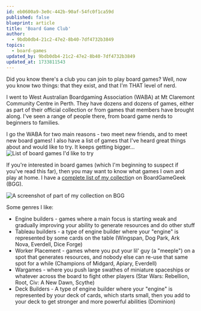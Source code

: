 ```yaml
---
id: eb0600a9-3e0c-442b-90af-54fc0f1ca59d
published: false
blueprint: article
title: 'Board Game Club'
author:
  - 9bdb0db4-21c2-47e2-8b40-7df4732b3849
topics:
  - board-games
updated_by: 9bdb0db4-21c2-47e2-8b40-7df4732b3849
updated_at: 1733811543
---
```

Did you know there's a club you can join to play board games? Well, now you know two things: that they exist, and that I'm THAT level of nerd. 

I went to West Australian Boardgaming Association (WABA) at Mt Claremont Community Centre in Perth. They have dozens and dozens of games, either as part of their official collection or from games that members have brought along. I've seen a range of people there, from board game nerds to beginners to families.

I go the WABA for two main reasons - two meet new friends, and to meet new board games! I also have a list of games that I've heard great things about and would like to try. It keeps getting bigger...
![List of board games I'd like to try](/assets/content/board-game-list-example.png "List of board games I'd like to try")

If you're interested in board games (which I'm beginning to suspect if you've read this far), then you may want to know what games I own and play at home. I have a [complete list of my collectio](https://boardgamegeek.com/collection/user/hayleybech)n on BoardGameGeek (BGG). 

![A screenshot of part of my collection on BGG](/assets/content/bgg-collection-example.png "A screenshot of part of my collection on BGG")

Some genres I like:
- Engine builders - games where a main focus is starting weak and gradually improving your ability to generate resources and do other stuff
- Tableau builders - a type of engine builder where your "engine" is represented by some cards on the table (Wingspan, Dog Park, Ark Nova, Everdell, Dice Forge)
- Worker Placement - games where you put your lil' guy (a "meeple") on a spot that generates resources, and nobody else can re-use that same spot for a while (Champions of Midgard, Apiary, Everdell)
- Wargames - where you push large swathes of miniature spaceships or whatever across the board to fight other players (Star Wars: Rebellion, Root, Civ: A New Dawn, Scythe)
- Deck Builders - A type of engine builder where your "engine" is represented by your deck of cards, which starts small, then you add to your deck to get stronger and more powerful abilities (Dominion)